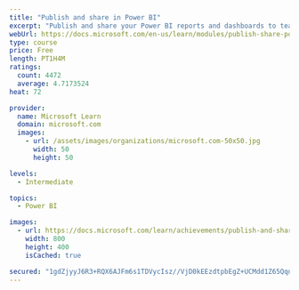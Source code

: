 ```yaml
---
title: "Publish and share in Power BI"
excerpt: "Publish and share your Power BI reports and dashboards to teammates in your organization or to everyone on the web."
webUrl: https://docs.microsoft.com/en-us/learn/modules/publish-share-power-bi/
type: course
price: Free
length: PT1H4M
ratings:
  count: 4472
  average: 4.7173524
heat: 72

provider:
  name: Microsoft Learn
  domain: microsoft.com
  images:
    - url: /assets/images/organizations/microsoft.com-50x50.jpg
      width: 50
      height: 50

levels:
  - Intermediate

topics:
  - Power BI

images:
  - url: https://docs.microsoft.com/learn/achievements/publish-and-share-with-power-bi-desktop-social.png
    width: 800
    height: 400
    isCached: true

secured: "1gdZjyyJ6R3+RQX6AJFm6s1TDVycIsz//VjD0kEEzdtpbEgZ+UCMdd1Z65QqntjB2RZ/s19W7ysSKCBSDN6ECuMyMAYgxto8rbEQnqTRQw9iWMOv+PFOa+x9hyRP3uz92AjvDlEN0eGUy0rT1SzCmpZoCOZhct67hUOpbRCYsGucGfee630R28au+Zcd6RZL0L4CCDKg+CmdHwe1IQc47QKH/xFKgGdDGC9xBIxSNr5iwp/PELplZGlTJs5VIlAUPDRFKibOMnlQXGZyOfqG3YjNOWeEX/wPHOpS+CG5Svi5Mn/t1/ii8Z1y5M1FB9wgdUAVRiMrHr/kCmC/g/Wi6nxYHnWaB297j5HGliyw+7KDWZLkGYdqeqYyrsjBM3LVTkc1CQsnpAUD6IiAoAnA0+tBSPxEixODtgREU6aqW64=;tMWBksPy/k02ufcWHLjPZw=="
---
```


